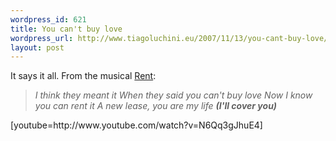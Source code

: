 ```yaml
--- 
wordpress_id: 621
title: You can't buy love
wordpress_url: http://www.tiagoluchini.eu/2007/11/13/you-cant-buy-love/
layout: post
---
```

It says it all. From the musical <a href="http://www.siteforrent.com/" target="_blank">Rent</a>:
<blockquote><em>I think they meant it
When they said you can't buy love
Now I know you can rent it
A new lease, you are my life</em>
<strong><em>(I'll cover you)</em></strong></blockquote>
[youtube=http://www.youtube.com/watch?v=N6Qq3gJhuE4]
